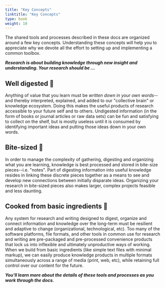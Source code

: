 ```yaml
---
title: "Key Concepts"
linktitle: "Key Concepts"
type: book
weight: 10
---
```


The shared tools and processes described in these docs are organized around a few key concepts. Understanding these concepts will help you to appreciate why we devote all the effort to setting up and implementing a common toolbox. 

***Research is about building knowledge through new insight and understanding. Your research should be ...***

## Well digested 🥕

Anything of value that you learn must be *written down in your own words*--and thereby interpreted, explained, and added to our "collective brain" or knowledge ecosystem. Doing this makes the useful products of research accessible to your future self and to others. Undigested information (in the form of books or journal articles or raw data sets) can be fun and satisfying to collect on the shelf, but is mostly useless until it is consumed by identifying important ideas and putting those ideas down in your own words. 

## Bite-sized 🍪

In order to manage the complexity of gathering, digesting and organizing what you are learning, knowledge is best processed and stored in bite-size pieces--i.e. "notes". Part of digesting information into useful knowledge resides in linking these discrete pieces together as a means to see and develop new connections between initially disparate ideas. Organizing your research in bite-sized pieces also makes larger, complex projects feasible and less daunting.

## Cooked from basic ingredients 🌾

Any system for research and writing designed to digest, organize and connect information and knowledge over the long-term must be resilient and adaptive to change (organizational, technological, etc). Too many of the software platforms, file formats, and other tools in common use for research and writing are pre-packaged and pre-processed convenience products that lock us into inflexible and ultimately unproductive ways of working. When we build from basic ingredients (like simple text files with minimal markup), we can easily produce knowledge products in multiple formats simultaneously across a range of media (print, web, etc), while retaining full control over our content for the future. 

***You'll learn more about the details of these tools and processes as you work through the docs.***